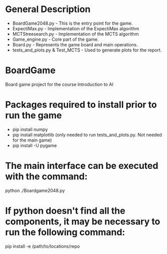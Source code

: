 # General Description
- BoardGame2048.py - This is the entry point for the game.
- ExpectiMax.py - Implementation of the ExpectiMax algorithm
- MCTStreesearch.py - Implementation of the MCTS algorithm
- Game_engine.py - Core part of the game.
- Board.py - Represents the game board and main operations.
- tests_and_plots.py & Test_MCTS - Used to generate plots for the report.


# BoardGame
Board game project for the course Introduction to AI

# Packages required to install prior to run the game
- pip install numpy
- pip install matplotlib (only needed to run tests_and_plots.py. Not needed for the main game)
- pip install -U pygame 

# The main interface can be executed with the command:
python ./Boardgame2048.py

# If python doesn't find all the components, it may be necessary to run the following command:
pip install -e /path/to/locations/repo

